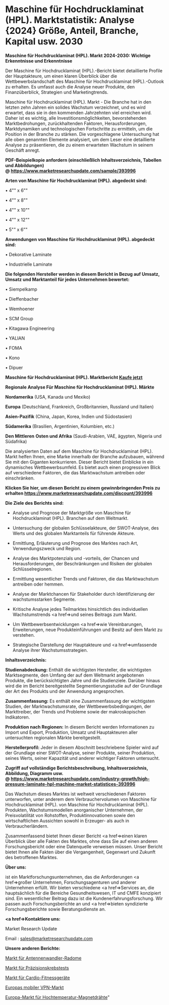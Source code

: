 # Maschine für Hochdrucklaminat (HPL). Marktstatistik: Analyse {2024} Größe, Anteil, Branche, Kapital usw. 2030

<strong>Maschine für Hochdrucklaminat (HPL). Markt 2024-2030: Wichtige Erkenntnisse und Erkenntnisse</strong>

Der Maschine für Hochdrucklaminat (HPL).-Bericht bietet detaillierte Profile der Hauptakteure, um einen klaren Überblick über die Wettbewerbslandschaft des Maschine für Hochdrucklaminat (HPL).-Outlook zu erhalten. Es umfasst auch die Analyse neuer Produkte, den Finanzüberblick, Strategien und Marketingtrends.

Maschine für Hochdrucklaminat (HPL). Markt - Die Branche hat in den letzten zehn Jahren ein solides Wachstum verzeichnet, und es wird erwartet, dass sie in den kommenden Jahrzehnten viel erreichen wird. Daher ist es wichtig, alle Investitionsmöglichkeiten, bevorstehenden Marktbedrohungen, zurückhaltenden Faktoren, Herausforderungen, Marktdynamiken und technologischen Fortschritte zu ermitteln, um die Position in der Branche zu stärken. Die vorgeschlagene Untersuchung hat alle oben genannten Elemente analysiert, um dem Leser eine detaillierte Analyse zu präsentieren, die zu einem erwarteten Wachstum in seinem Geschäft anregt.

<strong><b>PDF-Beispielkopie anfordern (einschließlich Inhaltsverzeichnis, Tabellen und Abbildungen) @ </b></strong><strong><a href=https://www.marketresearchupdate.com/sample/393996><strong>https://www.marketresearchupdate.com/sample/393996</u></a></strong></strong>

<strong>Arten von Maschine für Hochdrucklaminat (HPL). abgedeckt sind:</strong>

• 4"" x 6""

• 4"" x 8""

• 4"" x 10""

• 4"" x 12""

• 5"" x 6""

<strong>Anwendungen von Maschine für Hochdrucklaminat (HPL). abgedeckt sind:</strong>

• Dekorative Laminate

• Industrielle Laminate

<strong>Die folgenden Hersteller werden in diesem Bericht in Bezug auf Umsatz, Umsatz und Marktanteil für jedes Unternehmen bewertet:</strong>

• Siempelkamp

• Dieffenbacher

• Wemhoener

• SCM Group

• Kitagawa Engineering

• YALIAN

• FOMA

• Kono

• Dipuer

<strong>Maschine für Hochdrucklaminat (HPL). Marktbericht <a href=https://www.marketresearchupdate.com/buynow/393996>Kaufe jetzt</a></strong>

<strong>Regionale Analyse Für Maschine für Hochdrucklaminat (HPL). Märkte</strong>

<strong>Nordamerika</strong> (USA, Kanada und Mexiko)

<strong>Europa</strong> (Deutschland, Frankreich, Großbritannien, Russland und Italien)

<strong>Asien-Pazifik</strong> (China, Japan, Korea, Indien und Südostasien)

<strong>Südamerika</strong> (Brasilien, Argentinien, Kolumbien, etc.)

<strong>Den Mittleren</strong> <strong>Osten und Afrika</strong> (Saudi-Arabien, VAE, ägypten, Nigeria und Südafrika)

Die analysierten Daten auf dem Maschine für Hochdrucklaminat (HPL). Markt helfen Ihnen, eine Marke innerhalb der Branche aufzubauen, während Sie mit den Giganten konkurrieren. Dieser Bericht bietet Einblicke in ein dynamisches Wettbewerbsumfeld. Es bietet auch einen progressiven Blick auf verschiedene Faktoren, die das Marktwachstum antreiben oder einschränken.

<strong>Klicken Sie hier, um diesen Bericht zu einem gewinnbringenden Preis zu erhalten
</strong><strong><a href=https://www.marketresearchupdate.com/discount/393996>https://www.marketresearchupdate.com/discount/393996</b></u></strong></a>

<strong>Die Ziele des Berichts sind:</strong>

- Analyse und Prognose der Marktgröße von Maschine für Hochdrucklaminat (HPL). Branchen auf dem Weltmarkt.

- Untersuchung der globalen Schlüsselakteure, der SWOT-Analyse, des Werts und des globalen Marktanteils für führende Akteure.

- Ermittlung, Erläuterung und Prognose des Marktes nach Art, Verwendungszweck und Region.

- Analyse des Marktpotenzials und -vorteils, der Chancen und Herausforderungen, der Beschränkungen und Risiken der globalen Schlüsselregionen.

- Ermittlung wesentlicher Trends und Faktoren, die das Marktwachstum antreiben oder hemmen.

- Analyse der Marktchancen für Stakeholder durch Identifizierung der wachstumsstarken Segmente.

- Kritische Analyse jedes Teilmarktes hinsichtlich des individuellen Wachstumstrends <a href=>und</a> seines Beitrags zum Markt.

- Um Wettbewerbsentwicklungen <a href=>wie</a> Vereinbarungen, Erweiterungen, neue Produkteinführungen und Besitz auf dem Markt zu verstehen.

- Strategische Darstellung der Hauptakteure und <a href=>umfas</a>sende Analyse ihrer Wachstumsstrategien.

<strong>Inhaltsverzeichnis:</strong>

<strong>Studienabdeckung:</strong> Enthält die wichtigsten Hersteller, die wichtigsten Marktsegmente, den Umfang der auf dem Weltmarkt angebotenen Produkte, die berücksichtigten Jahre und die Studienziele. Darüber hinaus wird die im Bericht bereitgestellte Segmentierungsstudie auf der Grundlage der Art des Produkts und der Anwendung angesprochen.

<strong>Zusammenfassung:</strong> Es enthält eine Zusammenfassung der wichtigsten Studien, der Marktwachstumsrate, der Wettbewerbsbedingungen, der Markttreiber, der Trends und Probleme sowie der makroskopischen Indikatoren.

<strong>Produktion nach Regionen:</strong> In diesem Bericht werden Informationen zu Import und Export, Produktion, Umsatz und Hauptakteuren aller untersuchten regionalen Märkte bereitgestellt.

<strong>Herstellerprofil:</strong> Jeder in diesem Abschnitt beschriebene Spieler wird auf der Grundlage einer SWOT-Analyse, seiner Produkte, seiner Produktion, seines Werts, seiner Kapazität und anderer wichtiger Faktoren untersucht.

<strong><b>Zugriff auf vollständige Berichtsbeschreibung, Inhaltsverzeichnis, Abbildung, Diagramm usw. @ </b></strong><strong><a href=https://www.marketresearchupdate.com/industry-growth/high-pressure-laminate-hpl-machine-market-statistices-393996>https://www.marketresearchupdate.com/industry-growth/high-pressure-laminate-hpl-machine-market-statistices-393996</a></strong>

Das Wachstum dieses Marktes ist weltweit verschiedenen Faktoren unterworfen, unter anderem dem Verbrauchervolumen von Maschine für Hochdrucklaminat (HPL). von Maschine für Hochdrucklaminat (HPL). Produkten, Wachstumsmodellen anorganischer Unternehmen, der Preisvolatilität von Rohstoffen, Produktinnovationen sowie den wirtschaftlichen Aussichten sowohl in Erzeuger- als auch in Verbraucherländern.

Zusammenfassend bietet Ihnen dieser Bericht <a href=>einen</a> klaren Überblick über alle Fakten des Marktes, ohne dass Sie auf einen anderen Forschungsbericht oder eine Datenquelle verweisen müssen. Unser Bericht bietet Ihnen alle Fakten über die Vergangenheit, Gegenwart und Zukunft des betroffenen Marktes.

<strong>Über uns:</strong>

 ist ein Marktforschungsunternehmen, das die Anforderungen <a href=>großer</a> Unternehmen, Forschungsagenturen und anderer Unternehmen erfüllt. Wir bieten verschiedene <a href=>Services</a> an, die hauptsächlich für die Bereiche Gesundheitswesen, IT und CMFE konzipiert sind. Ein wesentlicher Beitrag dazu ist die Kundenerfahrungsforschung. Wir passen auch Forschungsberichte an und <a href=>bieten</a> syndizierte Forschungsberichte sowie Beratungsdienste an.

<strong><a href=>Kontaktiere uns:</a></strong>

Market Research Update

Email : sales@marketresearchupdate.com

<strong>Unsere anderen Berichte:</strong>

<a href=https://www.linkedin.com/pulse/antenna-transducer-radome-market-expected-witness>Markt für Antennenwandler-Radome</a>

<a href=https://www.linkedin.com/pulse/precision-cancer-tests-market-2023-remarking>Markt für Präzisionskrebstests</a>

<a href=https://www.linkedin.com/pulse/cardio-fitness-equipment-market-research-report>Markt für Cardio-Fitnessgeräte</a>

<a href=https://www.linkedin.com/pulse/europe-mobile-vpn-market-2023-booming-across-globe-segments>Europas mobiler VPN-Markt</a>

<a href=https://www.linkedin.com/pulse/europe-high-temperature-magnet-wire-market-growth-possibilities>Europa-Markt für Hochtemperatur-Magnetdrähte</a>"
